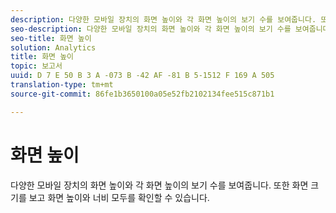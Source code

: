 ```yaml
---
description: 다양한 모바일 장치의 화면 높이와 각 화면 높이의 보기 수를 보여줍니다. 또한 화면 크기를 보고 화면 높이와 너비 모두를 확인할 수 있습니다.
seo-description: 다양한 모바일 장치의 화면 높이와 각 화면 높이의 보기 수를 보여줍니다. 또한 화면 크기를 보고 화면 높이와 너비 모두를 확인할 수 있습니다.
seo-title: 화면 높이
solution: Analytics
title: 화면 높이
topic: 보고서
uuid: D 7 E 50 B 3 A -073 B -42 AF -81 B 5-1512 F 169 A 505
translation-type: tm+mt
source-git-commit: 86fe1b3650100a05e52fb2102134fee515c871b1

---
```



# 화면 높이

다양한 모바일 장치의 화면 높이와 각 화면 높이의 보기 수를 보여줍니다. 또한 화면 크기를 보고 화면 높이와 너비 모두를 확인할 수 있습니다.

